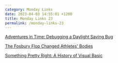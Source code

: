 ```yaml
---
category: Monday Links
date: 2023-04-03 14:55:01 +1200
title: Monday Links 23
permalink: /monday-links-23
---
```


[Adventures in Time: Debugging a Daylight Saving Bug](https://alextaylor.ca/read/adventures-in-time-debugging-a-daylight-saving-bug/)

[The Fosbury Flop Changed Athletes' Bodies](https://davidepstein.substack.com/p/the-fosbury-flop-changed-athletes?utm_source=substack&publication_id=1024339&post_id=108401203&utm_medium=email&utm_content=share&triggerShare=true&isFreemail=true)

[Something Pretty Right: A History of Visual Basic](https://retool.com/visual-basic/)
